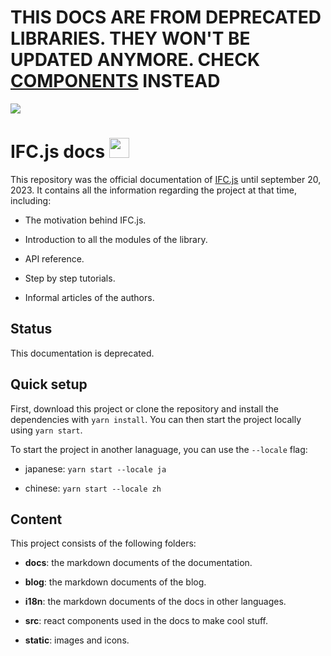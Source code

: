<h1>THIS DOCS ARE FROM DEPRECATED LIBRARIES. THEY WON'T BE UPDATED ANYMORE. CHECK <a href="https://github.com/ifcjs/components">COMPONENTS</a> INSTEAD</h1>

<img src="banner.png">
<h1>IFC.js docs <img src="https://ifcjs.github.io/info/img/logo.svg" width="32"></h1>

This repository was the official documentation of [IFC.js](https://github.com/IFCjs) until september 20, 2023. It contains all the information regarding the project at that time, including:

- The motivation behind IFC.js.

- Introduction to all the modules of the library.

- API reference.

- Step by step tutorials.

- Informal articles of the authors.

## Status

This documentation is deprecated.

## Quick setup

First, download this project or clone the repository and install the dependencies with `yarn install`. You can then start the project locally using `yarn start`.

To start the project in another lanaguage, you can use the `--locale` flag:

- japanese: `yarn start --locale ja`

- chinese: `yarn start --locale zh`

## Content

This project consists of the following folders:

- **docs**: the markdown documents of the documentation.

- **blog**: the markdown documents of the blog.

- **i18n**: the markdown documents of the docs in other languages.

- **src**: react components used in the docs to make cool stuff.

- **static**: images and icons.

